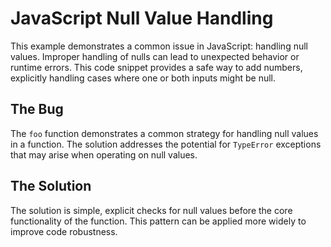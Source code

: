 # JavaScript Null Value Handling

This example demonstrates a common issue in JavaScript: handling null values.  Improper handling of nulls can lead to unexpected behavior or runtime errors.  This code snippet provides a safe way to add numbers, explicitly handling cases where one or both inputs might be null.

## The Bug
The `foo` function demonstrates a common strategy for handling null values in a function. The solution addresses the potential for `TypeError` exceptions that may arise when operating on null values.

## The Solution
The solution is simple, explicit checks for null values before the core functionality of the function. This pattern can be applied more widely to improve code robustness.